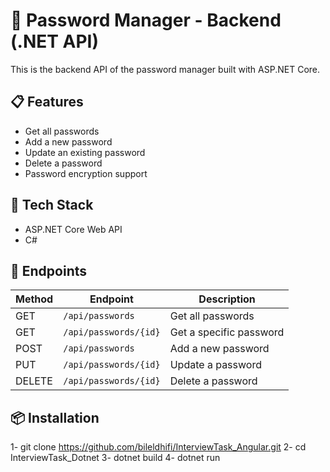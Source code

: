 # 🔐 Password Manager - Backend (.NET API)

This is the backend API of the password manager built with ASP.NET Core.

## 📋 Features

- Get all passwords
- Add a new password
- Update an existing password
- Delete a password
- Password encryption support

## 🧰 Tech Stack

- ASP.NET Core Web API
- C#

## 📁 Endpoints

| Method | Endpoint              | Description             |
| ------ | --------------------- | ----------------------- |
| GET    | `/api/passwords`      | Get all passwords       |
| GET    | `/api/passwords/{id}` | Get a specific password |
| POST   | `/api/passwords`      | Add a new password      |
| PUT    | `/api/passwords/{id}` | Update a password       |
| DELETE | `/api/passwords/{id}` | Delete a password       |


## 📦 Installation

1- git clone https://github.com/bileldhifi/InterviewTask_Angular.git
2- cd InterviewTask_Dotnet
3- dotnet build
4- dotnet run
